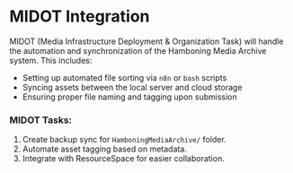 # MIDOT Integration

MIDOT (Media Infrastructure Deployment & Organization Task) will handle the automation and synchronization of the Hamboning Media Archive system. This includes:
- Setting up automated file sorting via `n8n` or `bash` scripts
- Syncing assets between the local server and cloud storage
- Ensuring proper file naming and tagging upon submission

### MIDOT Tasks:
1. Create backup sync for `HamboningMediaArchive/` folder.
2. Automate asset tagging based on metadata.
3. Integrate with ResourceSpace for easier collaboration.
